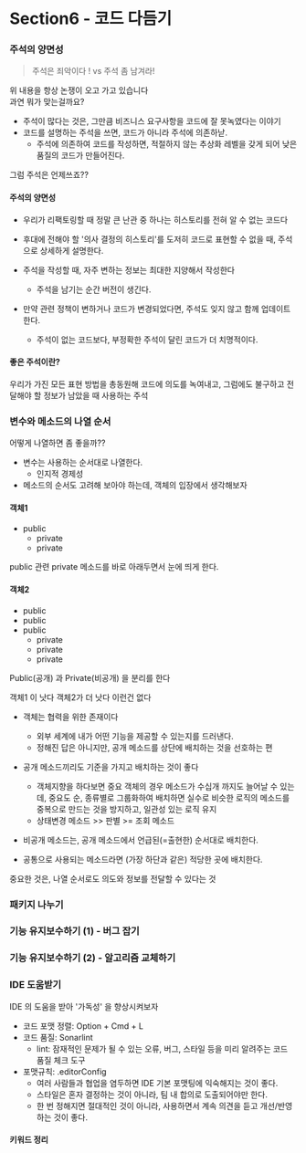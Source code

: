# Section6 - 코드 다듬기
### 주석의 양면성
> 주석은 죄악이다 ! vs 주석 좀 남겨라! 

위 내용을 항상 논쟁이 오고 가고 있습니다 <br>
과연 뭐가 맞는걸까요? <br>

- 주석이 많다는 것은, 그만큼 비즈니스 요구사항을 코드에 잘 못녹였다는 이야기
- 코드를 설명하는 주석을 쓰면, 코드가 아니라 주석에 의존하낟.
  - 주석에 의존하여 코드를 작성하면, 적절하지 않는 추상화 레벨을 갖게 되어 낮은 품질의 코드가 만들어진다.

그럼 주석은 언제쓰죠??

#### 주석의 양면성
- 우리가 리팩토링할 때 정말 큰 난관 중 하나는 히스토리를 전혀 알 수 없는 코드다
- 후대에 전해야 할 '의사 결정의 히스토리'를 도저히 코드로 표현할 수 없을 때, 주석으로 상세하게 설명한다.


- 주석을 작성할 때, 자주 변하는 정보는 최대한 지양해서 작성한다
  - 주석을 남기는 순간 버전이 생긴다.
- 만약 관련 정책이 변하거나 코드가 변경되었다면, 주석도 잊지 않고 함께 업데이트 한다.
  - 주석이 없는 코드보다, 부정확한 주석이 달린 코드가 더 치명적이다.

#### 좋은 주석이란?
우리가 가진 모든 표현 방법을 총동원해 코드에 의도를 녹여내고, 그럼에도 불구하고 전달해야 할 정보가 남았을 때 사용하는 주석

### 변수와 메소드의 나열 순서
어떻게 나열하면 좀 좋을까?? <br>

- 변수는 사용하는 순서대로 나열한다.
  - 인지적 경제성
- 메소드의 순서도 고려해 보아야 하는데, 객체의 입장에서 생각해보자

#### 객체1
- public
  - private
  - private

public 관련 private 메소드를 바로 아래두면서 눈에 띄게 한다.

#### 객체2
- public
- public
- public
  - private
  - private
  - private

Public(공개) 과 Private(비공개) 을 분리를 한다 <br>

객체1 이 낫다 객체2가 더 낫다 이런건 없다

- 객체는 협력을 위한 존재이다
  - 외부 세계에 내가 어떤 기능을 제공할 수 있는지를 드러낸다.
  - 정해진 답은 아니지만, 공개 메소드를 상단에 배치하는 것을 선호하는 편
- 공개 메소드끼리도 기준을 가지고 배치하는 것이 좋다
  - 객체지향을 하다보면 중요 객체의 경우 메소드가 수십개 까지도 늘어날 수 있는데, 중요도 순, 종류별로 그룹화하여 배치하면 실수로 비슷한 로직의 메소드를 중복으로 만드는 것을 방지하고, 일관성 있는 로직 유지
  - 상태변경 메소드 >> 판별 >= 조회 메소드


- 비공개 메소드는, 공개 메소드에서 언급된(=출현한) 순서대로 배치한다.
- 공통으로 사용되는 메소드라면 (가장 하단과 같은) 적당한 곳에 배치한다.

중요한 것은, 나열 순서로도 의도와 정보를 전달할 수 있다는 것 <br>



### 패키지 나누기




### 기능 유지보수하기 (1) - 버그 잡기




### 기능 유지보수하기 (2) - 알고리즘 교체하기




### IDE 도움받기
IDE 의 도움을 받아 '가독성' 을 향상시켜보자 <br>

- 코드 포맷 정렬: Option + Cmd + L
- 코드 품질: Sonarlint
  - lint: 잠재적인 문제가 될 수 있는 오류, 버그, 스타일 등을 미리 알려주는 코드 품질 체크 도구
- 포맷규칙: .editorConfig
  - 여러 사람들과 협업을 염두하면 IDE 기본 포맷팅에 익숙해지는 것이 좋다.
  - 스타일은 혼자 결정하는 것이 아니라, 팀 내 합의로 도출되어야만 한다.
  - 한 번 정해지면 절대적인 것이 아니라, 사용하면서 계속 의견을 듣고 개선/반영 하는 것이 좋다.



#### 키워드 정리
